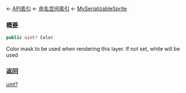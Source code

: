 ← [API索引](Api-Index) ← [命名空间索引](Namespace-Index) ← [MySerializableSprite](VRage.Game.GUI.TextPanel.MySerializableSprite)

### 概要

```csharp
public uint? Color
```

Color mask to be used when rendering this layer. If not set, white will be used

### 返回

[uint?](https://docs.microsoft.com/en-us/dotnet/api/System.Nullable-1?view=netframework-4.6)

